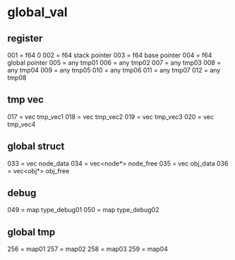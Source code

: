 # global_val

## register
001 = f64 0
002 = f64 stack pointer
003 = f64 base pointer
004 = f64 global pointer
005 = any tmp01
006 = any tmp02
007 = any tmp03
008 = any tmp04
009 = any tmp05
010 = any tmp06
011 = any tmp07
012 = any tmp08

## tmp vec
017 = vec<any> tmp_vec1
018 = vec<any> tmp_vec2
019 = vec<any> tmp_vec3
020 = vec<any> tmp_vec4

## global struct
033 = vec<node> node_data
034 = vec<node*> node_free
035 = vec<obj> obj_data
036 = vec<obj*> obj_free

## debug
049 = map type_debug01
050 = map type_debug02

## global tmp
256 = map01
257 = map02
258 = map03
259 = map04